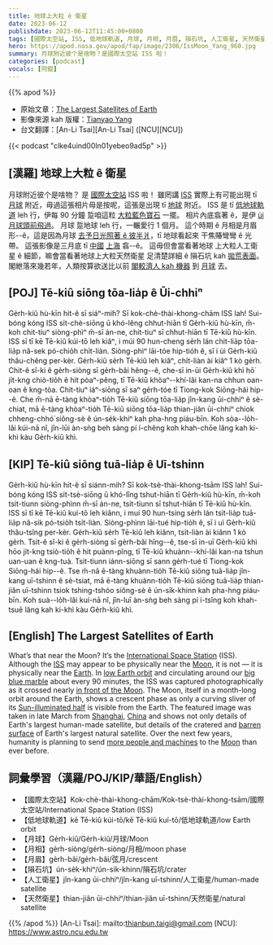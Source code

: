 ```yaml
---
title: 地球上大粒 ê 衛星
date: 2023-06-12
publishdate: 2023-06-12T11:45:00+0800
tags: [國際太空站, ISS, 低地球軌道, 月球, 月相, 月眉, 隕石坑, 人工衛星, 天然衛星]
hero: https://apod.nasa.gov/apod/fap/image/2306/IssMoon_Yang_960.jpg
summary: 月球附近彼个是啥物？是國際太空站 ISS 啦！
categories: [podcast]
vocals: [阿錕]
---
```


{{% apod %}}

- 原始文章：[The Largest Satellites of Earth](https://apod.nasa.gov/apod/ap230612.html)
- 影像來源 kah 版權：[Tianyao Yang](mailto:yangtian1994@gmail.com)
- 台文翻譯：[An-Li Tsai][An-Li Tsai] ([NCU][NCU])

{{< podcast "clke4uind00ln01yebeo9ad5p" >}}

## [漢羅] 地球上大粒 ê 衛星
月球附近彼个是啥物？
是 [國際太空站][International Space Station] ISS 啦！
雖罔講 [ISS][ISS] 實際上有可能出現 tī [月球][Moon 1] 附近，毋過這張相片毋是按呢，這張是出現 tī [地球][Earth] 附近。
ISS 是 tī [低地球軌道][low Earth orbit] leh 行，伊每 90 分鐘 踅咱這粒 [大粒藍色寶石][big blue marble] 一擺。
相片內底翕著 ê，是伊 [ùi 月球頭前飛過][in front of the Moon]。
月球 踅地球 leh 行，一輾愛行 1 個月。
這个時期 ê 月相是月眉形--ê，這是因為月球 [去予日光照著 ê 彼半爿][Sun-illuminated half]，tī 地球看起來 干焦賰彎彎 ê 光帶。
這張影像是三月底 tī [中國][China] [上海][Shanghai] 翕--ê。
這毋但會當看著地球 上大粒人工衛星 ê 細節，嘛會當看著地球上大粒天然衛星 足清楚詳細 ê 隕石坑 kah [拋荒表面][barren surface]。
閣紲落來幾若年，人類按算欲送比以前 [閣較濟人 kah 機器][more people and machines] 到 [月球][Moon 2] 去。

## [POJ] Tē-kiû siōng tōa-lia̍p ê Ūi-chhiⁿ
Ge̍rh-kiû hù-kīn hit-ê sī siáⁿ-mih?
Sī kok-chè-thài-khong-chām ISS lah!
Sui-bóng kóng ISS si̍t-chè-siōng ū khó-lêng chhut-hiān tī Ge̍rh-kiû hù-kīn, m̄-koh chit-tiuⁿ siòng-phìⁿ m̄-sī án-ne, chit-tiuⁿ sī chhut-hiān tī Tē-kiû hù-kīn.
ISS sī tī kē Tē-kiû kúi-tō leh kiâⁿ, i múi 90 hun-cheng se̍rh lán chit-lia̍p tōa-lia̍p nâ-sek pó-chio̍h chi̍t-liàn.
Siòng-phìⁿ lāi-tóe hip-tio̍h ê, sī i ùi Ge̍rh-kiû thâu-chêng per-kèr.
Ge̍rh-kiû se̍rh Tē-kiû leh kiâⁿ, chi̍t-liàn ài kiâⁿ 1 kò ge̍rh.
Chit-ê sî-ki ê ge̍rh-siòng sī ge̍rh-bâi hêng--ê, che-sī in-ūi Ge̍rh-kiû khì hō͘ ji̍t-kng chiò-tio̍h ê hit pòaⁿ-pêng, tī Tē-kiû khòaⁿ--khí-lâi kan-na chhun oan-oan ê kng-tòa.
Chit-tiuⁿ iáⁿ-siōng sī saⁿ ge̍rh-tóe tī Tiong-kok Siōng-hái hip--ê.
Che m̄-nā ē-tàng khòaⁿ-tio̍h Tē-kiû siōng tōa-lia̍p jîn-kang ūi-chhiⁿ ê sè-chiat, mā ē-tàng khòaⁿ-tio̍h Tē-kiû siōng tōa-lia̍p thian-jiân ūi-chhiⁿ chiok chheng-chhó͘ siông-sè ê ún-se̍k-khiⁿ kah pha-hng piáu-bīn.
Koh sòa--lo̍h-lâi kúi-nā nî, jîn-lūi àn-sǹg beh sàng pí í-chêng koh khah-chōe lâng kah ki-khì kàu Ge̍rh-kiû khì.

## [KIP] Tē-kiû siōng tuā-lia̍p ê Uī-tshinn
Ge̍rh-kiû hù-kīn hit-ê sī siánn-mih?
Sī kok-tsè-thài-khong-tsām ISS lah!
Sui-bóng kóng ISS si̍t-tsè-siōng ū khó-lîng tshut-hiān tī Ge̍rh-kiû hù-kīn, m̄-koh tsit-tiunn siòng-phìnn m̄-sī án-ne, tsit-tiunn sī tshut-hiān tī Tē-kiû hù-kīn.
ISS sī tī kē Tē-kiû kuí-tō leh kiânn, i muí 90 hun-tsing se̍rh lán tsit-lia̍p tuā-lia̍p nâ-sik pó-tsio̍h tsi̍t-liàn.
Siòng-phìnn lāi-tué hip-tio̍h ê, sī i uì Ge̍rh-kiû thâu-tsîng per-kèr.
Ge̍rh-kiû se̍rh Tē-kiû leh kiânn, tsi̍t-liàn ài kiânn 1 kò ge̍rh.
Tsit-ê sî-ki ê ge̍rh-siòng sī ge̍rh-bâi hîng--ê, tse-sī in-uī Ge̍rh-kiû khì hōo ji̍t-kng tsiò-tio̍h ê hit puànn-pîng, tī Tē-kiû khuànn--khí-lâi kan-na tshun uan-uan ê kng-tuà.
Tsit-tiunn iánn-siōng sī sann ge̍rh-tué tī Tiong-kok Siōng-hái hip--ê.
Tse m̄-nā ē-tàng khuànn-tio̍h Tē-kiû siōng tuā-lia̍p jîn-kang uī-tshinn ê sè-tsiat, mā ē-tàng khuànn-tio̍h Tē-kiû siōng tuā-lia̍p thian-jiân uī-tshinn tsiok tshing-tshóo siông-sè ê ún-si̍k-khinn kah pha-hng piáu-bīn.
Koh suà--lo̍h-lâi kuí-nā nî, jîn-luī àn-sǹg beh sàng pí í-tsîng koh khah-tsuē lâng kah ki-khì kàu Ge̍rh-kiû khì.

## [English] The Largest Satellites of Earth
What’s that near the Moon?
It’s the [International Space Station][International Space Station] (ISS).
Although the [ISS][ISS] may appear to be physically near the [Moon][Moon 1], it is not — it is physically near the [Earth][Earth].
In [low Earth orbit][low Earth orbit] and circulating around our [big blue marble][big blue marble] about every 90 minutes, the ISS was captured photographically as it crossed nearly [in front of the Moon][in front of the Moon].
The Moon, itself in a month-long orbit around the Earth, shows a crescent phase as only a curving sliver of its [Sun-illuminated half][Sun-illuminated half] is visible from the Earth.
The featured image was taken in late March from [Shanghai][Shanghai], [China][China] and shows not only details of Earth's largest human-made satellite, but details of the cratered and [barren surface][barren surface] of Earth's largest natural satellite.
Over the next few years, humanity is planning to send [more people and machines][more people and machines] to the [Moon][Moon 2] than ever before.

## 詞彙學習（漢羅/POJ/KIP/華語/English）
- 【國際太空站】Kok-chè-thài-khong-chām/Kok-tsè-thài-khong-tsām/國際太空站/International Space Station (ISS)
- 【低地球軌道】kē Tē-kiû kúi-tō/kē Tē-kiû kuí-tō/低地球軌道/low Earth orbit
- 【月球】Ge̍rh-kiû/Ge̍rh-kiû/月球/Moon
- 【月相】ge̍rh-siòng/ge̍rh-siòng/月相/moon phase
- 【月眉】ge̍rh-bâi/ge̍rh-bâi/弦月/crescent
- 【隕石坑】ún-se̍k-khiⁿ/ún-si̍k-khinn/隕石坑/crater
- 【人工衛星】jîn-kang ūi-chhiⁿ/jîn-kang uī-tshinn/人工衛星/human-made satellite
- 【天然衛星】thian-jiân ūi-chhiⁿ/thian-jiân uī-tshinn/天然衛星/natural satellite

{{% /apod %}}
[An-Li Tsai]: mailto:thianbun.taigi@gmail.com
[NCU]: https://www.astro.ncu.edu.tw

[copyright]: https://apod.nasa.gov/apod/fap/lib/about_apod.html#srapply
[License]: https://creativecommons.org/licenses/by/2.0/

[International Space Station]:https://www.nasa.gov/mission_pages/station/main/index.html
[ISS]:https://apod.nasa.gov/apod/ap151109.html
[Moon 1]:https://solarsystem.nasa.gov/moons/earths-moon/overview/
[Earth]:https://solarsystem.nasa.gov/planets/earth/overview/
[low Earth orbit]:https://en.wikipedia.org/wiki/Low_Earth_orbit
[big blue marble]:https://apod.nasa.gov/apod/ap030426.html
[in front of the Moon]:https://apod.nasa.gov/apod/ap211206.html
[Sun-illuminated half]:https://i.redd.it/6ck58p1mkhf01.jpg
[Shanghai]:https://youtu.be/5XEtBHYUPg4
[China]:https://en.wikipedia.org/wiki/China
[barren surface]:https://www.salon.com/2014/07/09/buzz_aldrin_describes_the_magnificent_desolation_of_the_moon_and_other_fascinating_aspects_of_space_to_reddit/
[more people and machines]:https://en.wikipedia.org/wiki/List_of_missions_to_the_Moon#Future_missions
[Moon 2]:https://apod.nasa.gov/apod/ap221201.html
